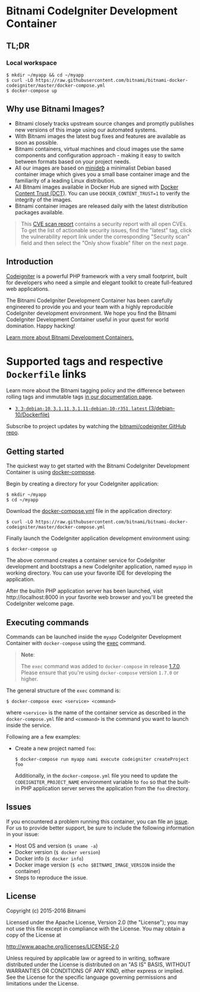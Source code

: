 
# Bitnami CodeIgniter Development Container

## TL;DR

### Local workspace

```console
$ mkdir ~/myapp && cd ~/myapp
$ curl -LO https://raw.githubusercontent.com/bitnami/bitnami-docker-codeigniter/master/docker-compose.yml
$ docker-compose up
```

## Why use Bitnami Images?

* Bitnami closely tracks upstream source changes and promptly publishes new versions of this image using our automated systems.
* With Bitnami images the latest bug fixes and features are available as soon as possible.
* Bitnami containers, virtual machines and cloud images use the same components and configuration approach - making it easy to switch between formats based on your project needs.
* All our images are based on [minideb](https://github.com/bitnami/minideb) a minimalist Debian based container image which gives you a small base container image and the familiarity of a leading Linux distribution.
* All Bitnami images available in Docker Hub are signed with [Docker Content Trust (DCT)](https://docs.docker.com/engine/security/trust/content_trust/). You can use `DOCKER_CONTENT_TRUST=1` to verify the integrity of the images.
* Bitnami container images are released daily with the latest distribution packages available.


> This [CVE scan report](https://quay.io/repository/bitnami/codeigniter?tab=tags) contains a security report with all open CVEs. To get the list of actionable security issues, find the "latest" tag, click the vulnerability report link under the corresponding "Security scan" field and then select the "Only show fixable" filter on the next page.

## Introduction

[Codeigniter](https://www.codeigniter.com/) is a powerful PHP framework with a very small footprint, built for developers who need a simple and elegant toolkit to create full-featured web applications.

The Bitnami CodeIgniter Development Container has been carefully engineered to provide you and your team with a highly reproducible CodeIgniter development environment. We hope you find the Bitnami CodeIgniter Development Container useful in your quest for world domination. Happy hacking!

[Learn more about Bitnami Development Containers.](https://docs.bitnami.com/containers/how-to/use-bitnami-development-containers/)

# Supported tags and respective `Dockerfile` links

Learn more about the Bitnami tagging policy and the difference between rolling tags and immutable tags [in our documentation page](https://docs.bitnami.com/tutorials/understand-rolling-tags-containers/).


* [`3`, `3-debian-10`, `3.1.11`, `3.1.11-debian-10-r351`, `latest` (3/debian-10/Dockerfile)](https://github.com/bitnami/bitnami-docker-codeigniter/blob/3.1.11-debian-10-r351/3/debian-10/Dockerfile)

Subscribe to project updates by watching the [bitnami/codeigniter GitHub repo](https://github.com/bitnami/bitnami-docker-codeigniter).


## Getting started

The quickest way to get started with the Bitnami CodeIgniter Development Container is using [docker-compose](https://docs.docker.com/compose/).

Begin by creating a directory for your CodeIgniter application:

```console
$ mkdir ~/myapp
$ cd ~/myapp
```

Download the [docker-compose.yml](https://raw.githubusercontent.com/bitnami/bitnami-docker-codeigniter/master/docker-compose.yml) file in the application directory:

```console
$ curl -LO https://raw.githubusercontent.com/bitnami/bitnami-docker-codeigniter/master/docker-compose.yml
```

Finally launch the CodeIgniter application development environment using:

```console
$ docker-compose up
```

The above command creates a container service for CodeIgniter development and bootstraps a new CodeIgniter application, named `myapp` in working directory. You can use your favorite IDE for developing the application.

After the builtin PHP application server has been launched, visit http://localhost:8000 in your favorite web browser and you'll be greeted the CodeIgniter welcome page.

## Executing commands

Commands can be launched inside the `myapp` CodeIgniter Development Container with `docker-compose` using the [exec](https://docs.docker.com/compose/reference/exec/) command.

> **Note**:
>
> The `exec` command was added to `docker-compose` in release [1.7.0](https://github.com/docker/compose/blob/master/CHANGELOG.md#170-2016-04-13). Please ensure that you're using `docker-compose` version `1.7.0` or higher.

The general structure of the `exec` command is:

```console
$ docker-compose exec <service> <command>
```

where `<service>` is the name of the container service as described in the `docker-compose.yml` file and `<command>` is the command you want to launch inside the service.

Following are a few examples:

- Create a new project named `foo`:

  ```console
  $ docker-compose run myapp nami execute codeigniter createProject foo
  ```

  Additionally, in the `docker-compose.yml` file you need to update the `CODEIGNITER_PROJECT_NAME` environment variable to `foo` so that the built-in PHP application server serves the application from the `foo` directory.

## Issues

If you encountered a problem running this container, you can file an [issue](https://github.com/bitnami/bitnami-docker-codeigniter/issues/new). For us to provide better support, be sure to include the following information in your issue:

- Host OS and version (`$ uname -a`)
- Docker version (`$ docker version`)
- Docker info (`$ docker info`)
- Docker image version (`$ echo $BITNAMI_IMAGE_VERSION` inside the container)
- Steps to reproduce the issue.

## License

Copyright (c) 2015-2016 Bitnami

Licensed under the Apache License, Version 2.0 (the "License");
you may not use this file except in compliance with the License.
You may obtain a copy of the License at

  <http://www.apache.org/licenses/LICENSE-2.0>

Unless required by applicable law or agreed to in writing, software
distributed under the License is distributed on an "AS IS" BASIS,
WITHOUT WARRANTIES OR CONDITIONS OF ANY KIND, either express or implied.
See the License for the specific language governing permissions and
limitations under the License.
